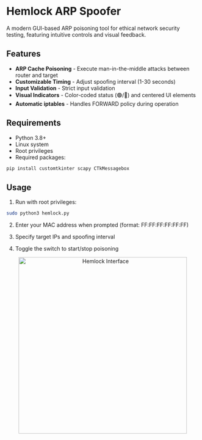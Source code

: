 # Hemlock ARP Spoofer

A modern GUI-based ARP poisoning tool for ethical network security testing, featuring intuitive controls and visual feedback.

## Features

- **ARP Cache Poisoning** - Execute man-in-the-middle attacks between router and target
- **Customizable Timing** - Adjust spoofing interval (1-30 seconds)
- **Input Validation** - Strict input validation
- **Visual Indicators** - Color-coded status (🟢/🔴) and centered UI elements
- **Automatic iptables** - Handles FORWARD policy during operation

## Requirements

- Python 3.8+
- Linux system
- Root privileges
- Required packages:
```bash
pip install customtkinter scapy CTkMessagebox
```
## Usage
1. Run with root privileges:

```bash
sudo python3 hemlock.py
```
2. Enter your MAC address when prompted (format: FF:FF:FF:FF:FF:FF)

3. Specify target IPs and spoofing interval

4. Toggle the switch to start/stop poisoning

<p align="center">
  <img width="441" height="462" alt="Hemlock Interface" src="https://github.com/user-attachments/assets/d59b4542-fe9d-490e-b54f-28ce3efcc96d">
</p>
